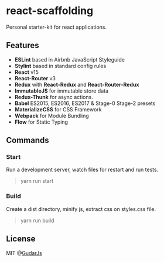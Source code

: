 # react-scaffolding
Personal starter-kit for react applications.

## Features
* **ESLint** based in Airbnb JavaScript Styleguide
* **Stylint** based in standard config rules
* **React** v15
* **React-Router** v3
* **Redux** with **React-Redux** and **React-Router-Redux**
* **ImmutableJS** for immutable store data
* **Redux-Thunk** for async actions.
* **Babel** ES2015, ES2016, ES2017 & Stage-0 Stage-2 presets
* **MaterializeCSS** for CSS Framework
* **Webpack** for Module Bundling
* **Flow** for Static Typing

## Commands
### Start
Run a development server, watch files for restart and run tests.
> yarn run start
### Build
Create a dist directory, minify js, extract css on styles.css file.
> yarn run build

## License
MIT @[GudarJs](https://github.com/GudarJs)

